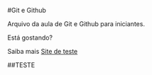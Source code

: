 #Git e Github

Arquivo da aula de Git e Github para iniciantes.

Está gostando?

Saiba mais [Site de teste](http://www.google.com.bri)


##TESTE
